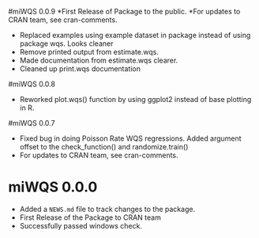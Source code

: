 #miWQS 0.0.9
 *First Release of Package to the public.
 *For updates to CRAN team, see cran-comments. 
* Replaced examples using example dataset in package instead of using package wqs. Looks cleaner
* Remove printed output from estimate.wqs.
* Made documentation from estimate.wqs clearer. 
* Cleaned up print.wqs documentation

#miWQS 0.0.8
* Reworked plot.wqs() function by using ggplot2 instead of base plotting in R. 

#miWQS 0.0.7
* Fixed bug in doing Poisson Rate WQS regressions. Added argument offset to the check_function() and randomize.train()
* For updates to CRAN team, see cran-comments. 

# miWQS 0.0.0
* Added a `NEWS.md` file to track changes to the package.
* First Release of the Package to CRAN team 
* Successfully passed windows check. 
 
